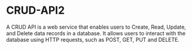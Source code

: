 # CRUD-API2
A CRUD API is a web service that enables users to Create, Read, Update, and Delete data records in a database. It allows users to interact with the database using HTTP requests, such as POST, GET, PUT and DELETE. 
